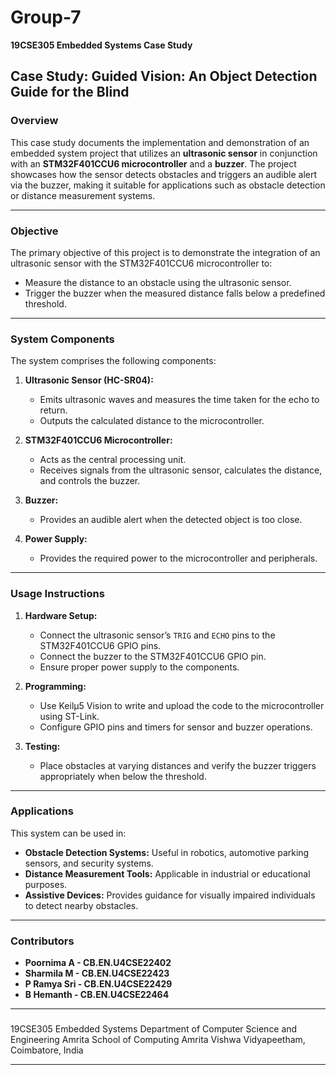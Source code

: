 # **Group-7**  
**19CSE305 Embedded Systems Case Study**

## **Case Study: Guided Vision: An Object Detection Guide for the Blind**

### **Overview**  
This case study documents the implementation and demonstration of an embedded system project that utilizes an **ultrasonic sensor** in conjunction with an **STM32F401CCU6 microcontroller** and a **buzzer**. The project showcases how the sensor detects obstacles and triggers an audible alert via the buzzer, making it suitable for applications such as obstacle detection or distance measurement systems.

---

### **Objective**  
The primary objective of this project is to demonstrate the integration of an ultrasonic sensor with the STM32F401CCU6 microcontroller to:  
- Measure the distance to an obstacle using the ultrasonic sensor.  
- Trigger the buzzer when the measured distance falls below a predefined threshold.

---

### **System Components**  
The system comprises the following components:  

1. **Ultrasonic Sensor (HC-SR04):**  
   - Emits ultrasonic waves and measures the time taken for the echo to return.  
   - Outputs the calculated distance to the microcontroller.  

2. **STM32F401CCU6 Microcontroller:**  
   - Acts as the central processing unit.  
   - Receives signals from the ultrasonic sensor, calculates the distance, and controls the buzzer.  

3. **Buzzer:**  
   - Provides an audible alert when the detected object is too close.  

4. **Power Supply:**  
   - Provides the required power to the microcontroller and peripherals.

---

### **Usage Instructions**  
1. **Hardware Setup:**
   - Connect the ultrasonic sensor’s `TRIG` and `ECHO` pins to the STM32F401CCU6 GPIO pins.
   - Connect the buzzer to the STM32F401CCU6 GPIO pin.
   - Ensure proper power supply to the components.

2. **Programming:**
   - Use Keilµ5 Vision to write and upload the code to the microcontroller using ST-Link.
   - Configure GPIO pins and timers for sensor and buzzer operations.

3. **Testing:**
   - Place obstacles at varying distances and verify the buzzer triggers appropriately when below the threshold.

---

### **Applications**  
This system can be used in:  
- **Obstacle Detection Systems:** Useful in robotics, automotive parking sensors, and security systems.  
- **Distance Measurement Tools:** Applicable in industrial or educational purposes.  
- **Assistive Devices:** Provides guidance for visually impaired individuals to detect nearby obstacles.

---

### **Contributors**  
- **Poornima A  - CB.EN.U4CSE22402**  
- **Sharmila M  - CB.EN.U4CSE22423**  
- **P Ramya Sri - CB.EN.U4CSE22429**  
- **B Hemanth   - CB.EN.U4CSE22464**

---

### 
19CSE305 Embedded Systems 
Department of Computer Science and Engineering
Amrita School of Computing
Amrita Vishwa Vidyapeetham, Coimbatore, India  

---

  

